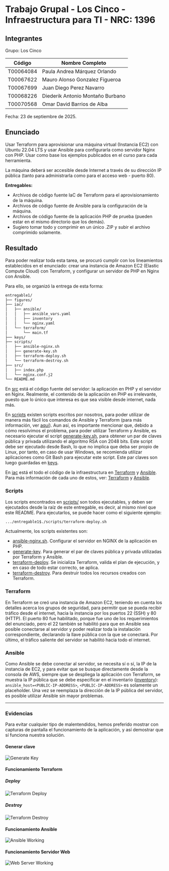 # Trabajo Grupal - Los Cinco - Infraestructura para TI - NRC: 1396

## Integrantes

Grupo: Los Cinco

| Código    | Nombre Completo                  |
| --------- | -------------------------------- |
| T00064084 | Paula Andrea Márquez Orlando     |
| T00067622 | Mauro Alonso Gonzalez Figueroa   |
| T00067699 | Juan Diego Perez Navarro         |
| T00068226 | Diederik Antonio Montaño Burbano |
| T00070568 | Omar David Barrios de Alba       |

Fecha: 23 de septiembre de 2025.

## Enunciado

Usar Terraform para aprovisionar una máquina virtual (Instancia EC2) con Ubuntu 22.04 LTS y usar Ansible para configurarla como servidor Nginx con PHP. Usar como base los ejemplos publicados en el curso para cada herramienta.

La máquina deberá ser accesible desde Internet a través de su dirección IP pública (tanto para administrarla como para el acceso web - puerto 80).

**Entregables:**

* Archivos de código fuente IaC de Terraform para el aprovisionamiento de la máquina.
* Archivos de código fuente de Ansible para la configuración de la máquina.
* Archivos de código fuente de la aplicación PHP de prueba (pueden estar en el mismo directorio que los demás).
* Sugiero tomar todo y comprimir en un único .ZIP y subir el archivo comprimido solamente.

## Resultado

Para poder realizar toda esta tarea, se procuró cumplir con los lineamientos establecidos en el enunciado: crear una instancia de Amazon EC2 (Elastic Compute Cloud) con Terraform, y configurar un servidor de PHP en Nginx con Ansible.

Para ello, se organizó la entrega de esta forma:

```bash
entregable1/
├── figures/
├── iac/
│   ├── ansible/
│   │   ├── ansible_vars.yaml
│   │   ├── inventory
│   │   └── nginx.yaml
│   └── terraform/
│       └── main.tf
├── keys/
├── scripts/
│   ├── ansible-nginx.sh
│   ├── generate-key.sh
│   ├── terraform-deploy.sh
│   └── terraform-destroy.sh
├── src/
│   ├── index.php
│   └── nginx.conf.j2
└── README.md
```

En [src](./src/) está el código fuente del servidor: la aplicación en PHP y el servidor en Nginx. Realmente, el contenido de la aplicación en PHP es irrelevante, puesto que lo único que interesa es que sea visible desde internet, nada más.

En [scripts](./scripts/) existen scripts escritos por nosotros, para poder utilizar de manera más fácil los comandos de Ansible y Terraform (para más información, ver [aquí](#scripts)). Aun así, es importante mencionar que, debido a cómo resolvimos el problema, para poder utilizar Terraform y Ansible, es necesario ejecutar el script [generate-key.sh](./scripts/generate-key.sh), para obtener un par de claves pública y privada utilizando el algoritmo RSA con 2048 bits. Este script debe ser ejecutado desde Bash, lo que no implica que deba ser propio de Linux, por tanto, en caso de usar Windows, se recomienda utilizar aplicaciones como Git Bash para ejecutar este script. Este par claves son luego guardadas en [keys](./keys/).

En [iac](./iac/) está el todo el código de la infraestructura en [Terraform](./iac/terraform/) y [Ansible](./iac/ansible/). Para más información de cada uno de estos, ver: [Terraform](#terraform) y [Ansible](#ansible).

### Scripts

Los scripts encontrados en [scripts/](./scripts/) son todos ejecutables, y deben ser ejecutados desde la raíz de este entregable, es decir, al mismo nivel que este README. Para ejecutarlos, se puede hacer como el siguiente ejemplo:

```bash
.../entregable1$./scripts/terraform-deploy.sh
```

Actualmente, los scripts existentes son:

* [ansible-nginx.sh](./scripts/ansible-nginx.sh). Configurar el servidor en NGINX de la aplicación en PHP.
* [generate-key](./scripts/generate-key.sh). Para generar el par de claves pública y privada utilizadas por Terraform y Ansible.
* [terraform-deploy](./scripts/terraform-deploy.sh). Se inicializa Terraform, valida el plan de ejecución, y en caso de todo estar correcto, se aplica.
* [terraform-destroy](./scripts/terraform-destroy.sh). Para destruir todos los recursos creados con Terraform.

### Terraform

En Terraform se creó una instancia de Amazon EC2, teniendo en cuenta los detalles acerca los grupos de seguridad, para permitir que se pueda recibir tráfico desde el internet, hacia la instancia por los puertos 22 (SSH) y 80 (HTTP). El puerto 80 fue habilitado, porque fue uno de los requerimientos del enunciado, pero el 22 también se habilitó para que en Ansible sea posible conectarse al servidor y poder realizar toda la instalación correspondiente, declarando la llave pública con la que se conectará. Por último, el tráfico saliente del servidor se habilitó hacia todo el internet.

### Ansible

Como Ansible se debe conectar al servidor, se necesita sí o sí, la IP de la instancia de EC2, y para evitar que se busque directamente desde la consola de AWS, siempre que se despliega la aplicación con Terraform, se muestra la IP pública que se debe especificar en el inventario ([inventory](./iac//ansible/inventory)): `ansible_host=<PUBLIC-IP-ADDRESS>`, `<PUBLIC-IP-ADDRESS>` es solamente un placeholder. Una vez se reemplaza la dirección de la IP pública del servidor, es posible utilizar Ansible sin mayor problemas.

---

### Evidencias

Para evitar cualquier tipo de malentendidos, hemos preferido mostrar con capturas de pantalla el funcionamiento de la aplicación, y así demostrar que sí funciona nuestra solución.

#### Generar clave

![Generate Key](./figures/generate-key.png)

#### Funcionamiento Terraform

##### Deploy

![Terraform Deploy](./figures/terraform-deploy.png)

##### Destroy

![Terraform Destroy](./figures/terraform-destroy.png)

#### Funcionamiento Ansible

![Ansible Working](./figures/ansible-working.png)

#### Funcionamiento Servidor Web

![Web Server Working](./figures/php-server.png)
